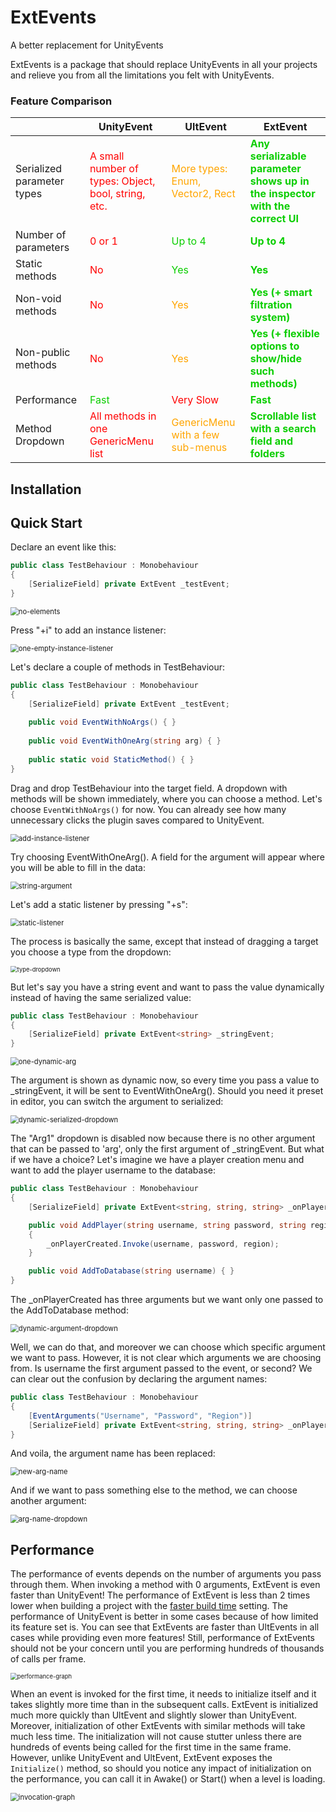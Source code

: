 # ExtEvents
A better replacement for UnityEvents

ExtEvents is a package that should replace UnityEvents in all your projects and relieve you from all the limitations you felt with UnityEvents.

### Feature Comparison

|                            | UnityEvent                                                   | UltEvent                                                     | ExtEvent                                                     |
| -------------------------- | ------------------------------------------------------------ | ------------------------------------------------------------ | ------------------------------------------------------------ |
| Serialized parameter types | <span style="color:red">A small number of types: Object, bool, string, etc.</span> | <span style="color:orange">More types: Enum, Vector2, Rect</span> | <span style="color:#0bce00">**Any serializable parameter shows up in the inspector with the correct UI**</span> |
| Number of parameters       | <span style="color:red">0 or 1</span>                        | <span style="color:#0bce00">Up to 4</span>                   | <span style="color:#0bce00">**Up to 4**</span>               |
| Static methods             | <span style="color:red">No</span>                            | <span style="color:#0bce00">Yes</span>                       | <span style="color:#0bce00">**Yes**</span>                   |
| Non-void methods           | <span style="color:red">No</span>                            | <span style="color:orange">Yes</span>                        | <span style="color:#0bce00">**Yes (+ smart filtration system)**</span> |
| Non-public methods         | <span style="color:red">No</span>                            | <span style="color:orange">Yes</span>                        | <span style="color:#0bce00">**Yes (+ flexible options to show/hide such methods)**</span> |
| Performance                | <span style="color:#0bce00">Fast</span>                      | <span style="color:red">Very Slow</span>                     | <span style="color:#0bce00">**Fast**</span>                  |
| Method Dropdown            | <span style="color:red">All methods in one GenericMenu list</span> | <span style="color:orange">GenericMenu with a few sub-menus</span> | <span style="color:#0bce00">**Scrollable list with a search field and folders**</span> |

## Installation

## Quick Start

Declare an event like this:

```csharp
public class TestBehaviour : Monobehaviour
{
    [SerializeField] private ExtEvent _testEvent;
}
```

<img src="D:\UnityProjects\Packages Test\Packages\ExtEvents\.images\no-elements.png" alt="no-elements" style="zoom:80%;" />

Press "+i" to add an instance listener:

<img src="D:\UnityProjects\Packages Test\Packages\ExtEvents\.images\one-empty-instance-listener.png" alt="one-empty-instance-listener" style="zoom:80%;" />

Let's declare a couple of methods in TestBehaviour:

```csharp
public class TestBehaviour : Monobehaviour
{
    [SerializeField] private ExtEvent _testEvent;
    
    public void EventWithNoArgs() { }
    
    public void EventWithOneArg(string arg) { }
    
    public static void StaticMethod() { }
}
```

Drag and drop TestBehaviour into the target field. A dropdown with methods will be shown immediately, where you can choose a method. Let's choose `EventWithNoArgs()` for now. You can already see how many unnecessary clicks the plugin saves compared to UnityEvent.

<img src="D:\UnityProjects\Packages Test\Packages\ExtEvents\.images\add-instance-listener.gif" alt="add-instance-listener" style="zoom:80%;" />

Try choosing EventWithOneArg(). A field for the argument will appear where you will be able to fill in the data:

<img src="D:\UnityProjects\Packages Test\Packages\ExtEvents\.images\string-argument.png" alt="string-argument" style="zoom:80%;" />

Let's add a static listener by pressing "+s":

<img src="D:\UnityProjects\Packages Test\Packages\ExtEvents\.images\static-listener.png" alt="static-listener" style="zoom:80%;" />

The process is basically the same, except that instead of dragging a target you choose a type from the dropdown:

<img src="D:\UnityProjects\Packages Test\Packages\ExtEvents\.images\type-dropdown.png" alt="type-dropdown" style="zoom: 67%;" />

But let's say you have a string event and want to pass the value dynamically instead of having the same serialized value:

```csharp
public class TestBehaviour : Monobehaviour
{
    [SerializeField] private ExtEvent<string> _stringEvent;
}
```

<img src="D:\UnityProjects\Packages Test\Packages\ExtEvents\.images\one-dynamic-arg.png" alt="one-dynamic-arg" style="zoom:80%;" />

The argument is shown as dynamic now, so every time you pass a value to _stringEvent, it will be sent to EventWithOneArg(). Should you need it preset in editor, you can switch the argument to serialized:

<img src="D:\UnityProjects\Packages Test\Packages\ExtEvents\.images\dynamic-serialized-dropdown.png" alt="dynamic-serialized-dropdown" style="zoom:80%;" />

The "Arg1" dropdown is disabled now because there is no other argument that can be passed to 'arg', only the first argument of _stringEvent. But what if we have a choice? Let's imagine we have a player creation menu and want to add the player username to the database:

```csharp
public class TestBehaviour : Monobehaviour
{
    [SerializeField] private ExtEvent<string, string, string> _onPlayerCreated;

    public void AddPlayer(string username, string password, string region)
    {
        _onPlayerCreated.Invoke(username, password, region);
    }

    public void AddToDatabase(string username) { }
}
```

The _onPlayerCreated has three arguments but we want only one passed to the AddToDatabase method:

<img src="D:\UnityProjects\Packages Test\Packages\ExtEvents\.images\dynamic-argument-dropdown.png" alt="dynamic-argument-dropdown" style="zoom:80%;" />

Well, we can do that, and moreover we can choose which specific argument we want to pass. However, it is not clear which arguments we are choosing from. Is username the first argument passed to the event, or second? We can clear out the confusion by declaring the argument names:

```csharp
public class TestBehaviour : Monobehaviour
{
    [EventArguments("Username", "Password", "Region")]
    [SerializeField] private ExtEvent<string, string, string> _onPlayerCreated;
}
```

And voila, the argument name has been replaced:

<img src="D:\UnityProjects\Packages Test\Packages\ExtEvents\.images\new-arg-name.png" alt="new-arg-name" style="zoom:80%;" />

And if we want to pass something else to the method, we can choose another argument:

<img src="D:\UnityProjects\Packages Test\Packages\ExtEvents\.images\arg-name-dropdown.png" alt="arg-name-dropdown" style="zoom:80%;" />

## Performance

The performance of events depends on the number of arguments you pass through them. When invoking a method with 0 arguments, ExtEvent is even faster than UnityEvent! The performance of ExtEvent is less than 2 times lower when building a project with the [faster build time](https://docs.unity3d.com/2021.2/Documentation/ScriptReference/EditorUserBuildSettings-il2CppCodeGeneration.html) setting. The performance of UnityEvent is better in some cases because of how limited its feature set is. You can see that ExtEvents are faster than UltEvents in all cases while providing even more features! Still, performance of ExtEvents should not be your concern until you are performing hundreds of thousands of calls per frame.

<img src="D:\UnityProjects\Packages Test\Packages\ExtEvents\.images\performance-graph.png" alt="performance-graph" style="zoom: 67%;" />

When an event is invoked for the first time, it needs to initialize itself and it takes slightly more time than in the subsequent calls. ExtEvent is initialized much more quickly than UltEvent and slightly slower than UnityEvent. Moreover, initialization of other ExtEvents with similar methods will take much less time. The initialization will not cause stutter unless there are hundreds of events being called for the first time in the same frame. However, unlike UnityEvent and UltEvent, ExtEvent exposes the `Initialize()` method, so should you notice any impact of initialization on the performance, you can call it in Awake() or Start() when a level is loading.

<img src="D:\UnityProjects\Packages Test\Packages\ExtEvents\.images\invocation-graph.png" alt="invocation-graph" style="zoom:80%;" />
